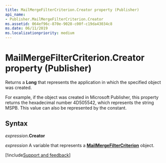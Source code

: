 ```yaml
---
title: MailMergeFilterCriterion.Creator property (Publisher)
api_name:
- Publisher.MailMergeFilterCriterion.Creator
ms.assetid: 064ef96c-870e-9028-c00f-c19da43034c8
ms.date: 06/11/2019
ms.localizationpriority: medium
---
```



# MailMergeFilterCriterion.Creator property (Publisher)

Returns a **Long** that represents the application in which the specified object was created. 

For example, if the object was created in Microsoft Publisher, this property returns the hexadecimal number 4D505542, which represents the string MSPB. This value can also be represented by the constant.


## Syntax

_expression_.**Creator**

_expression_ A variable that represents a **[MailMergeFilterCriterion](Publisher.MailMergeFilterCriterion.md)** object.



[!include[Support and feedback](~/includes/feedback-boilerplate.md)]
